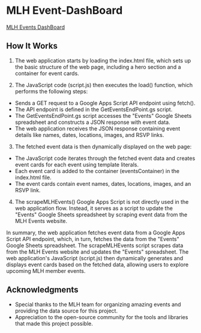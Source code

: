 # MLH Event-DashBoard
[MLH Events DashBoard](https://tkyg.github.io/MLHEvent-DashBoard/)

## How It Works
1. The web application starts by loading the index.html file, which sets up the basic structure of the web page, including a hero section and a container for event cards.

2. The JavaScript code (script.js) then executes the load() function, which performs the following steps:

- Sends a GET request to a Google Apps Script API endpoint using fetch().
- The API endpoint is defined in the GetEventsEndPoint.gs script.
- The GetEventsEndPoint.gs script accesses the "Events" Google Sheets spreadsheet and constructs a JSON response with event data.
- The web application receives the JSON response containing event details like names, dates, locations, images, and RSVP links.

3. The fetched event data is then dynamically displayed on the web page:
- The JavaScript code iterates through the fetched event data and creates event cards for each event using template literals.
- Each event card is added to the container (eventsContainer) in the index.html file.
- The event cards contain event names, dates, locations, images, and an RSVP link.

4. The scrapeMLHEvents() Google Apps Script is not directly used in the web application flow. Instead, it serves as a script to update the "Events" Google Sheets spreadsheet by scraping event data from the MLH Events website.
   
In summary, the web application fetches event data from a Google Apps Script API endpoint, which, in turn, fetches the data from the "Events" Google Sheets spreadsheet. The scrapeMLHEvents script scrapes data from the MLH Events website and updates the "Events" spreadsheet. The web application's JavaScript (script.js) then dynamically generates and displays event cards based on the fetched data, allowing users to explore upcoming MLH member events.

## Acknowledgments
- Special thanks to the MLH team for organizing amazing events and providing the data source for this project.
- Appreciation to the open-source community for the tools and libraries that made this project possible.
